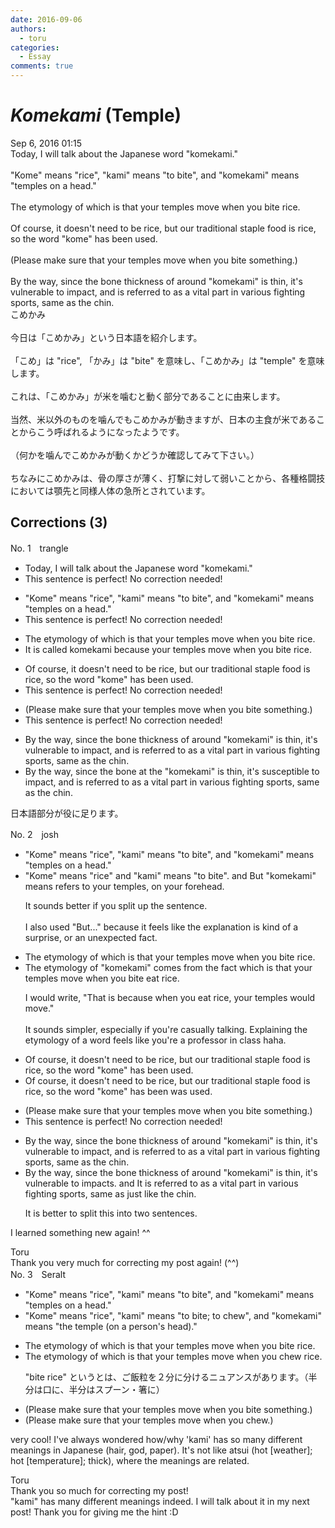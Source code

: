 ```yaml
---
date: 2016-09-06
authors:
  - toru
categories:
  - Essay
comments: true
---
```


# <strong><em>Komekami</strong></em> (Temple)
<div class="date">Sep 6, 2016 01:15</div>
<div id="post"><div id="body_show_ori">
Today, I will talk about the Japanese word "komekami."<br/><br/>"Kome" means "rice", "kami" means "to bite", and "komekami" means "temples on a head."<br/><br/>The etymology of which is that your temples move when you bite rice.<br/><br/>Of course, it doesn't need to be rice, but our traditional staple food is rice, so the word "kome" has been used.<br/><br/>(Please make sure that your temples move when you bite something.)<br/><br/>By the way, since the bone thickness of around "komekami" is thin, it's vulnerable to impact, and is referred to as a vital part in various fighting sports, same as the chin.
</div></div>

<!-- more -->

<div id="post_ja"><div id="body_show_mo">
こめかみ<br/><br/>今日は「こめかみ」という日本語を紹介します。<br/><br/>「こめ」は "rice", 「かみ」は "bite" を意味し、「こめかみ」は "temple" を意味します。<br/><br/>これは、「こめかみ」が米を噛むと動く部分であることに由来します。<br/><br/>当然、米以外のものを噛んでもこめかみが動きますが、日本の主食が米であることからこう呼ばれるようになったようです。<br/><br/>（何かを噛んでこめかみが動くかどうか確認してみて下さい。）<br/><br/>ちなみにこめかみは、骨の厚さが薄く、打撃に対して弱いことから、各種格闘技においては顎先と同様人体の急所とされています。
</div></div>

## Corrections (3)
<div id="block"><div class="first_name"> No. 1　<span class="just_name">trangle</span></div><div id="block2">
<ul class="correction_field">
<li class="incorrect">Today, I will talk about the Japanese word "komekami."</li>
<li class="corrected perfect">This sentence is perfect! No correction needed!</li>
</ul>
<ul class="correction_field">
<li class="incorrect">"Kome" means "rice", "kami" means "to bite", and "komekami" means "temples on a head."</li>
<li class="corrected perfect">This sentence is perfect! No correction needed!</li>
</ul>
<ul class="correction_field">
<li class="incorrect">The etymology of which is that your temples move when you bite rice.</li>
<li class="corrected correct">
It is called komekami because your temples move when you bite rice.
</li>
</ul>
<ul class="correction_field">
<li class="incorrect">Of course, it doesn't need to be rice, but our traditional staple food is rice, so the word "kome" has been used.</li>
<li class="corrected perfect">This sentence is perfect! No correction needed!</li>
</ul>
<ul class="correction_field">
<li class="incorrect">(Please make sure that your temples move when you bite something.)</li>
<li class="corrected perfect">This sentence is perfect! No correction needed!</li>
</ul>
<ul class="correction_field">
<li class="incorrect">By the way, since the bone thickness of around "komekami" is thin, it's vulnerable to impact, and is referred to as a vital part in various fighting sports, same as the chin.</li>
<li class="corrected correct">
By the way, since the bone at the "komekami" is thin, it's susceptible to impact, and is referred to as a vital part in various fighting sports, same as the chin.
</li>
</ul>
<p class="comment_small">
 日本語部分が役に足ります。
</p>

</div></div>
<div id="block"><div class="first_name"> No. 2　<span class="just_name">josh</span></div><div id="block2">
<ul class="correction_field">
<li class="incorrect">"Kome" means "rice", "kami" means "to bite", and "komekami" means "temples on a head."</li>
<li class="corrected correct">
"Kome" means "rice" <span class="f_blue">and </span>"kami" means "to bite"<span class="f_red">.</span> <span class="sline">and</span> <span class="f_blue">But </span>"komekami" <span class="sline">means</span> <span class="f_blue">refers to your </span><span class="f_blue">temples, on your forehead.</span>
<p class="correction_comment">It sounds better if you split up the sentence.<br/><br/>I also used "But..." because it feels like the explanation is kind of a surprise, or an unexpected fact.</p>
</li>
</ul>
<ul class="correction_field">
<li class="incorrect">The etymology of which is that your temples move when you bite rice.</li>
<li class="corrected correct">
The etymology of<span class="f_blue"> "komekami" comes from the fact</span> <span class="sline">which is</span> that your temples move when you <span class="sline">bite</span> <span class="f_blue">eat</span> rice.
<p class="correction_comment">I would write, "That is because when you eat rice, your temples would move."<br/><br/>It sounds simpler, especially if you're casually talking. Explaining the etymology of a word feels like you're a professor in class haha.</p>
</li>
</ul>
<ul class="correction_field">
<li class="incorrect">Of course, it doesn't need to be rice, but our traditional staple food is rice, so the word "kome" has been used.</li>
<li class="corrected correct">
Of course, it doesn't need to be rice, but our traditional staple food is rice, so the word "kome" <span class="sline">has been</span> <span class="f_blue">was</span> used.
</li>
</ul>
<ul class="correction_field">
<li class="incorrect">(Please make sure that your temples move when you bite something.)</li>
<li class="corrected perfect">This sentence is perfect! No correction needed!</li>
</ul>
<ul class="correction_field">
<li class="incorrect">By the way, since the bone thickness of around "komekami" is thin, it's vulnerable to impact, and is referred to as a vital part in various fighting sports, same as the chin.</li>
<li class="corrected correct">
By the way, since the bone thickness of around "komekami" is thin, it's vulnerable to impact<span class="f_blue">s</span><span class="f_red">.</span> <span class="sline">and</span> <span class="f_blue">It</span> is referred to as a vital part in various fighting sports, <span class="sline">same as</span> <span class="f_blue">just like</span> the chin.
<p class="correction_comment">It is better to split this into two sentences.</p>
</li>
</ul>
<p class="comment_small">
 I learned something new again! ^^
</p>

</div><div class="name"><span class="just_name">Toru</span><br>
Thank you very much for correcting my post again! (^^)
</div>
</div>
<div id="block"><div class="first_name"> No. 3　<span class="just_name">Seralt</span></div><div id="block2">
<ul class="correction_field">
<li class="incorrect">"Kome" means "rice", "kami" means "to bite", and "komekami" means "temples on a head."</li>
<li class="corrected correct">
"Kome" means "rice", "kami" means "to bite<span class="f_blue">; to chew</span>", and "komekami" means "<span class="f_blue">the </span>temple<span class="f_blue"> (on a person's head)</span>."
</li>
</ul>
<ul class="correction_field">
<li class="incorrect">The etymology of which is that your temples move when you bite rice.</li>
<li class="corrected correct">
The etymology of which is that your temples move when you <span class="f_red">chew</span> rice.
<p class="correction_comment">"bite rice" というとは、ご飯粒を２分に分けるニュアンスがあります。（半分は口に、半分はスプーン・箸に）</p>
</li>
</ul>
<ul class="correction_field">
<li class="incorrect">(Please make sure that your temples move when you bite something.)</li>
<li class="corrected correct">
(Please make sure that your temples move when you <span class="f_blue">chew</span>.)
</li>
</ul>
<p class="comment_small">
 very cool! I've always wondered how/why 'kami' has so many different meanings in Japanese (hair, god, paper). It's not like atsui (hot [weather]; hot [temperature]; thick), where the meanings are related.
</p>

</div><div class="name"><span class="just_name">Toru</span><br>
Thank you so much for correcting my post!<br/>"kami" has many different meanings indeed. I will talk about it in my next post! Thank you for giving me the hint :D
</div>
</div>
